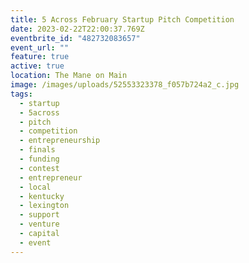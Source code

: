 ```yaml
---
title: 5 Across February Startup Pitch Competition
date: 2023-02-22T22:00:37.769Z
eventbrite_id: "482732083657"
event_url: ""
feature: true
active: true
location: The Mane on Main
image: /images/uploads/52553323378_f057b724a2_c.jpg
tags:
  - startup
  - 5across
  - pitch
  - competition
  - entrepreneurship
  - finals
  - funding
  - contest
  - entrepreneur
  - local
  - kentucky
  - lexington
  - support
  - venture
  - capital
  - event
---
```

